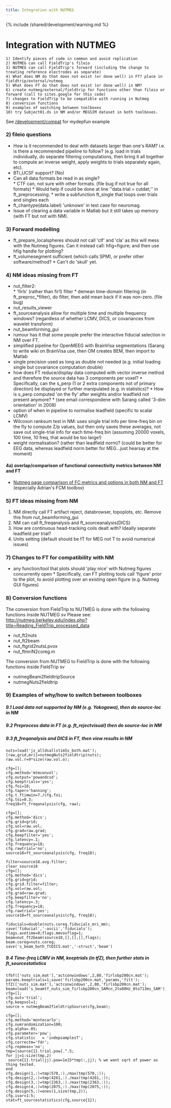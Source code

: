 ```yaml
---
title: Integration with NUTMEG
---
```


{% include /shared/development/warning.md %}

# Integration with NUTMEG

    1) Identify pieces of code in common and avoid replication
    2) NUTMEG can call FieldTrip's fileio
    3) NUTMEG can call FieldTrip's forward (including the change to treating reference electrodes as separate)
    4) What does NM do that does not exist (or done well) in FT? place in fieldtrip/external/nutmeg
    5) What does FT do that does not exist (or done well) in NM? 
    6) create nutmeg/external/fieldtrip for functions other than fileio or forward (call to sites.google for this code)
    7) changes to FieldTrip to be compatible with running in Nutmeg
    8) conversion functions
    9) examples of switching between toolboxes
    10) try Subject01.ds in NM and/or MEGSIM dataset in both toolboxes.

See [/development/compat](/development/compat) for mydepfun example

### 2) fileio questions

*  How is it recommended to deal with datasets larger than one's RAM? i.e. is there a recommended pipeline to follow? (e.g. load in trials individually, do separate filtering computations, then bring it all together to compute an inverse weight, apply weights to trials separately again, etc).
*  BTi_UCSF support? (No)
*  Can all data formats be read in as single?  
       * CTF can, not sure with other formats. (file bug if not true for all formats)
       * Would help if could be done at line ''data.trial = cutdat;'' in ft_preprocessing.
       * write a subfunction ft_single that loops over trials and singles each
*  ft_chantype(data.label) 'unknown' in test case for neuromag.
*  Issue of clearing a data variable in Matlab but it still takes up memory (with FT but not with NM).

### 3) Forward modelling

*  ft_prepare_localspheres should not call 'clf' and 'cla' as this will mess with the Nutmeg figures. Can it instead call:  hfig=figure; and then use hfig handle for plotting?
*  ft_volumesegment sufficient (which calls SPM), or prefer other software/method?
        * Can't do 'skull' yet.

### 4) NM ideas missing from FT

*  nut_filter2:  
       * 'firls' (rather than fir1) filter
       * demean time-domain filtering (in ft_preproc_*filter), do filter, then add mean back if it was non-zero.  (file bug)
*  nut_results_viewer
*  ft_sourceanalysis allow for multiple time and multiple frequency windows? (regardless of whether LCMV, DICS, or covariances from wavelet transform)
*  nut_beamforming_gui
*  rumour has it that some people prefer the interactive fiducial selection in NM over FT.
*  simplified pipeline for OpenMEEG with BrainVisa segmentations (Sarang to write wiki on BrainVisa use, then OM creates BEM, then import to Matlab 
*  single precision used as long as double not needed (e.g. initial loading single but covariance computation double)
*  how does FT reduce/display data computed with vector inverse method and therefore the source data has 3 components per voxel?
       * Specifically, can the s_perp (1 or 2 extra components not of primary direction) be displayed or further manipulated (e.g. in statistics)?
       * How is s_perp computed 'on the fly' after weights and/or leadfield not present anymore?
       * (see email correspondene with Sarang called '3-dim orientation' in 2008)
*  option of when in pipeline to normalise leadfield (specific to scalar LCMV)
*  Wilcoxon ranksum test in NM: uses single trial info per time-freq bin on the fly to compute Z/p values, but then only saves these averages, not save out single-trial info for each time-freq bin (assuming 20000 voxels, 100 time, 10 freq, that would be too large!)
*  weight normalisation? (rather than leadfield norm)?  (could be better for EEG data, whereas leadfield norm better for MEG...just hearsay at the moment)

#### 4a) overlap/comparison of functional connectivity metrics between NM and FT

*  [Nutmeg page comparison of FC metrics and options in both NM and FT](http://nutmeg.berkeley.edu/index.php?title=Comparison_of_connectivity_options)  (especially Adrian's FCM toolbox)

###  5) FT ideas missing from NM

 1.  NM directly call FT artifact reject, databrowser, topoplots, etc.  Remove this from nut_beamforming_gui
 2.  NM can call ft_freqanalysis and ft_sourceanalysis(DICS) 
 3.  How are continuous head-tracking coils dealt with?  Ideally separate leadfield per trial?
 4.  Units setting (default should be fT for MEG not T to avoid numerical issues)

### 7) Changes to FT for compatibility with NM

*  any function/tool that plots should 'play nice' with Nutmeg figures concurrently open
       *  Specifically, can FT plotting tools call 'figure' prior to the plot, to avoid plotting over an existing open figure (e.g. Nutmeg GUI figures) 

### 8) Conversion functions

The conversion from FieldTrip to NUTMEG is done with the following functions inside NUTMEG sv
Please see: http://nutmeg.berkeley.edu/index.php?title=Reading_FieldTrip_processed_data

*  nut_ft2nuts
*  nut_ft2beam
*  nut_ftgrid2nutsLpvox
*  nut_ftmriN2coreg.m

The conversion from NUTMEG to FieldTrip is done with the following functions inside FieldTrip sv

*  nutmegBeam2fieldtripSource
*  nutmegNuts2fieldtrip

### 9) Examples of why/how to switch between toolboxes

##### 9.1 Load data not supported by NM (e.g. Yokogawa), then do source-loc in NM
##### 9.2 Preprocess data in FT (e.g. ft_rejectvisual) then do source-loc in NM

##### 9.3 ft_freqanalysis and DICS in FT, then view results in NM

    nuts=load('jz_alldsallstim5s_both.mat');
    [raw,grid,mri]=nutmegNuts2fieldtrip(nuts);
    raw.vol.r=9*size(raw.vol.o);

    cfg=[];
    cfg.method='mtmconvol';
    cfg.output='powandcsd';
    cfg.keeptrials='yes';
    cfg.foi=18;
    cfg.taper='hanning';
    cfg.t_ftimwin=7./cfg.foi;
    cfg.toi=0.3;
    freq18=ft_freqanalysis(cfg, raw);

    cfg=[];
    cfg.method='dics';
    cfg.grid=grid;
    cfg.vol=raw.vol;
    cfg.grad=raw.grad;
    cfg.keepfilter='yes';
    cfg.latency=.1;
    cfg.frequency=18;
    cfg.rawtrial='no';
    source18=ft_sourceanalysis(cfg, freq18);

    filter=source18.avg.filter;
    clear source18
    cfg=[];
    cfg.method='dics';
    cfg.grid=grid;
    cfg.grid.filter=filter;
    cfg.vol=raw.vol;
    cfg.grad=raw.grad;
    cfg.keepfilter='no';
    cfg.latency=.3;
    cfg.frequency=18;
    cfg.rawtrial='yes';
    source18=ft_sourceanalysis(cfg, freq18);

    fiducials=double(nuts.coreg.fiducials_mri_mm);
    save('fiducial','-ascii','fiducials');
    flags.avetime=0;flags.mmvoxflag=1;
    beam=nut_ft2beam(source18,[],[],[],flags);
    beam.coreg=nuts.coreg;
    save('s_beam_both_ftDICS.mat','-struct','beam')

##### 9.4 Time-freq LCMV in NM, keeptrials (in tfZ), then further stats in ft_sourcestatistics

    tfbf(['nuts_sim.mat'],'actconwindows',2,80,'firlsbp200cn.mat');
    params.keeptrials=1;save('firlsbp200cn.mat,'params,'filt');
    tfZ(['nuts_sim.mat'],'actconwindows',2,80,'firlsbp200cn.mat');
    beam=load('s_beamtf_nuts_sim_firlsbp200cn_SAMcn_2to80Hz_0to713ms_SAM');
    cfg=[];
    cfg.out='trial';
    cfg.keepvol=1;
    source = nutmegBeam2fieldtripSource(cfg,beam);

    cfg=[];
    cfg.method='montecarlo';
    cfg.numrandomization=100;
    cfg.alpha=.05;
    cfg.parameter='pow';
    cfg.statistic   = 'indepsamplesT';
    cfg.correctm='fdr';
    cfg.repmeas='no';
    tmp=[source{1}.trial.pow].^.5;
    for jj=1:size(tmp,2)
     source{1}.trial(jj).pow=1e15*tmp(:,jj); % we want sqrt of power as thing tested.
    end
    cfg.design(1,:)=tmp(570,:)./max(tmp(570,:));
    cfg.design(2,:)=tmp(4261,:)./max(tmp(4261,:));
    cfg.design(3,:)=tmp(2363,:)./max(tmp(2363,:));
    cfg.design(4,:)=tmp(2075,:)./max(tmp(2075,:));
    cfg.design(5,:)=ones(1,size(tmp,2));
    cfg.ivar=1:5;
    stat=ft_sourcestatistics(cfg,source{1});

